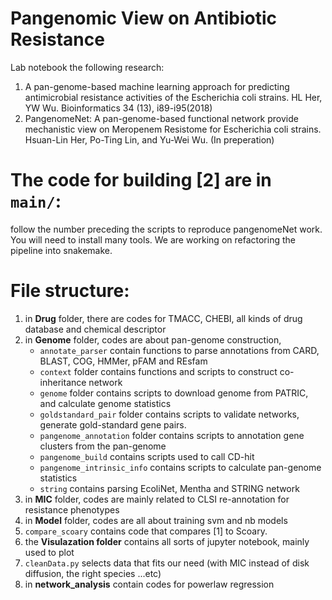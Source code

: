 # Pangenomic View on Antibiotic Resistance
Lab notebook the following research:

1. A pan-genome-based machine learning approach for predicting antimicrobial resistance activities of the Escherichia coli strains. HL Her, YW Wu. Bioinformatics 34 (13), i89-i95(2018)
2. PangenomeNet: A pan-genome-based functional network provide mechanistic view on Meropenem Resistome for Escherichia coli strains. Hsuan-Lin Her, Po-Ting Lin, and Yu-Wei Wu. (In preperation)

# The code for building [2] are in `main/`:
follow the number preceding the scripts to reproduce pangenomeNet work. You will need to install many tools. We are working on refactoring the pipeline into snakemake.



# File structure:
1. in **Drug** folder, there are codes for TMACC, CHEBI, all kinds of drug database and chemical descriptor
2. in **Genome** folder, codes are about pan-genome construction,
    - `annotate_parser` contain functions to parse annotations from CARD, BLAST, COG, HMMer, pFAM and REsfam
    - `context` folder contains functions and scripts to construct co-inheritance network
    - `genome` folder contains scripts to download genome from PATRIC, and calculate genome statistics
    - `goldstandard_pair` folder contains scripts to validate networks, generate gold-standard gene pairs.
    - `pangenome_annotation` folder contains scripts to annotation gene clusters from the pan-genome
    - `pangenome_build` contains scripts used to call CD-hit
    - `pangenome_intrinsic_info` contains scripts to calculate pan-genome statistics
    - `string` contains parsing EcoliNet, Mentha and STRING network
3. in **MIC** folder, codes are mainly related to CLSI re-annotation for resistance phenotypes
4. in **Model** folder, codes are all about training svm and nb models
5. `compare_scoary` contains code that compares [1] to Scoary.
5. the **Visulazation folder** contains all sorts of jupyter notebook, mainly used to plot
6. `cleanData.py` selects data that fits our need (with MIC instead of disk diffusion, the right species ...etc)
7. in **network_analysis** contain codes for powerlaw regression
